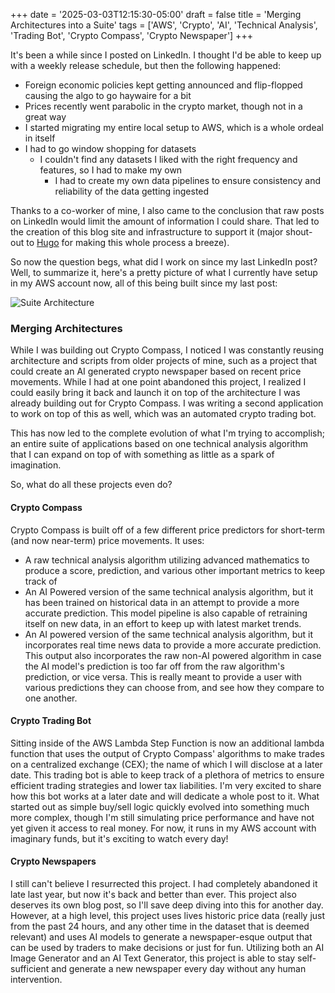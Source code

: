 +++
date = '2025-03-03T12:15:30-05:00'
draft = false
title = 'Merging Architectures into a Suite'
tags = ['AWS', 'Crypto', 'AI', 'Technical Analysis', 'Trading Bot', 'Crypto Compass', 'Crypto Newspaper']
+++

It's been a while since I posted on LinkedIn. I thought I'd be able to keep up with a weekly release schedule, but then the following happened:
- Foreign economic policies kept getting announced and flip-flopped causing the algo to go haywaire for a bit
- Prices recently went parabolic in the crypto market, though not in a great way
- I started migrating my entire local setup to AWS, which is a whole ordeal in itself
- I had to go window shopping for datasets
  - I couldn't find any datasets I liked with the right frequency and features, so I had to make my own
    - I had to create my own data pipelines to ensure consistency and reliability of the data getting ingested

Thanks to a co-worker of mine, I also came to the conclusion that raw posts on LinkedIn would limit the amount of information I could share. That led to the creation of this blog site and infrastructure to support it (major shout-out to [Hugo](https://gohugo.io/) for making this whole process a breeze).

So now the question begs, what did I work on since my last LinkedIn post? Well, to summarize it, here's a pretty picture of what I currently have setup in my AWS account now, all of this being built since my last post:

![Suite Architecture](/images/crypto_suite_aws_large.png)

### Merging Architectures
While I was building out Crypto Compass, I noticed I was constantly reusing architecture and scripts from older projects of mine, such as a project that could create an AI generated crypto newspaper based on recent price movements. While I had at one point abandoned this project, I realized I could easily bring it back and launch it on top of the architecture I was already building out for Crypto Compass. I was writing a second application to work on top of this as well, which was an automated crypto trading bot.

This has now led to the complete evolution of what I'm trying to accomplish; an entire suite of applications based on one technical analysis algorithm that I can expand on top of with something as little as a spark of imagination.

So, what do all these projects even do?

#### Crypto Compass
Crypto Compass is built off of a few different price predictors for short-term (and now near-term) price movements. It uses:
- A raw technical analysis algorithm utilizing advanced mathematics to produce a score, prediction, and various other important metrics to keep track of
- An AI Powered version of the same technical analysis algorithm, but it has been trained on historical data in an attempt to provide a more accurate prediction. This model pipeline is also capable of retraining itself on new data, in an effort to keep up with latest market trends.
- An AI powered version of the same technical analysis algorithm, but it incorporates real time news data to provide a more accurate prediction. This output also incorporates the raw non-AI powered algorithm in case the AI model's prediction is too far off from the raw algorithm's prediction, or vice versa. This is really meant to provide a user with various predictions they can choose from, and see how they compare to one another.

#### Crypto Trading Bot
Sitting inside of the AWS Lambda Step Function is now an additional lambda function that uses the output of Crypto Compass' algorithms to make trades on a centralized exchange (CEX); the name of which I will disclose at a later date. This trading bot is able to keep track of a plethora of metrics to ensure efficient trading strategies and lower tax liabilities. I'm very excited to share how this bot works at a later date and will dedicate a whole post to it. What started out as simple buy/sell logic quickly evolved into something much more complex, though I'm still simulating price performance and have not yet given it access to real money. For now, it runs in my AWS account with imaginary funds, but it's exciting to watch every day!

#### Crypto Newspapers
I still can't believe I resurrected this project. I had completely abandoned it late last year, but now it's back and better than ever. This project also deserves its own blog post, so I'll save deep diving into this for another day. However, at a high level, this project uses lives historic price data (really just from the past 24 hours, and any other time in the dataset that is deemed relevant) and uses AI models to generate a newspaper-esque output that can be used by traders to make decisions or just for fun. Utilizing both an AI Image Generator and an AI Text Generator, this project is able to stay self-sufficient and generate a new newspaper every day without any human intervention.

